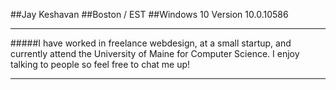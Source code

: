 ##Jay Keshavan
##Boston / EST
##Windows 10 Version	10.0.10586
* * *
#####I have worked in freelance webdesign, at a small startup, and currently attend the University of Maine for Computer Science. I enjoy talking to people so feel free to chat me up!
* * *
